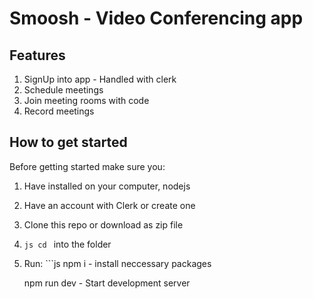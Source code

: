 # Smoosh - Video Conferencing app

## Features
1. SignUp into app - Handled with clerk
2. Schedule meetings
3. Join meeting rooms with code
4. Record meetings

## How to get started
Before getting started make sure you: 
1. Have installed on your computer, nodejs
2. Have an account with Clerk or create one

1. Clone this repo or download as zip file
2. ```js cd ``` into the folder 
3. Run: ```js
   npm i - install neccessary packages

   npm run dev - Start development server
```

